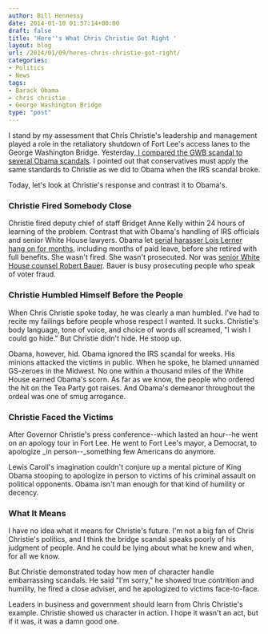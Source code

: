 ```yaml
---
author: Bill Hennessy
date: 2014-01-10 01:57:14+00:00
draft: false
title: 'Here''s What Chris Christie Got Right '
layout: blog
url: /2014/01/09/heres-chris-christie-got-right/
categories:
- Politics
- News
tags:
- Barack Obama
- chris christie
- George Washington Bridge
type: "post"
---
```


I stand by my assessment that Chris Christie's leadership and management played a role in the retaliatory shutdown of Fort Lee's access lanes to the George Washington Bridge. Yesterday,[ I compared the GWB scandal to several Obama scandals](https://hennessysview.com/2014/01/08/time-traffic-problems-fort-lee-matters/). I pointed out that conservatives must apply the same standards to Christie as we did to Obama when the IRS scandal broke.

Today, let's look at Christie's response and contrast it to Obama's.


### Christie Fired Somebody Close


Christie fired deputy chief of staff Bridget Anne Kelly within 24 hours of learning of the problem. Contrast that with Obama's handling of IRS officials and senior White House lawyers. Obama let [serial harasser Lois Lerner hang on for months](https://www.washingtontimes.com/news/2013/sep/12/emails-ois-lerner-specifically-targeted-tea-party/), including months of paid leave, before she retired with full benefits. She wasn't fired. She wasn't prosecuted. Nor was [senior White House counsel Robert Bauer](https://clashdaily.com/2013/06/is-white-house-counsel-robert-bauer-the-architect-of-irs-abuse/). Bauer is busy prosecuting people who speak of voter fraud.


### Christie Humbled Himself Before the People


When Chris Christie spoke today, he was clearly a man humbled. I've had to recite my failings before people whose respect I wanted. It sucks. Christie's body language, tone of voice, and choice of words all screamed, "I wish I could go hide." But Christie didn't hide. He stoop up.

Obama, however, hid. Obama ignored the IRS scandal for weeks. His minions attacked the victims in public. When he spoke, he blamed unnamed GS-zeroes in the Midwest. No one within a thousand miles of the White House earned Obama's scorn. As far as we know, the people who ordered the hit on the Tea Party got raises. And Obama's demeanor throughout the ordeal was one of smug arrogance.


### Christie Faced the Victims


After Governor Christie's press conference--which lasted an hour--he went on an apology tour in Fort Lee. He went to Fort Lee's mayor, a Democrat, to apologize _in person--_something few Americans do anymore.

Lewis Caroll's imagination couldn't conjure up a mental picture of King Obama stooping to apologize in person to victims of his criminal assault on political opponents. Obama isn't man enough for that kind of humility or decency.


### What It Means


I have no idea what it means for Christie's future. I'm not a big fan of Chris Christie's politics, and I think the bridge scandal speaks poorly of his judgment of people. And he could be lying about what he knew and when, for all we know.

But Christie demonstrated today how men of character handle embarrassing scandals. He said "I'm sorry," he showed true contrition and humility, he fired a close adviser, and he apologized to victims face-to-face.

Leaders in business and government should learn from Chris Christie's example. Christie showed us character in action. I hope it wasn't an act, but if it was, it was a damn good one.
